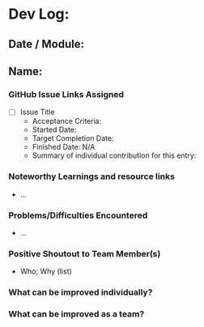 <!-- Copy/Paste the raw text of this markdown file.
Fill it in each module.
Add it to the group repository under a `docs` folder.
Name it `Module0##-ucid-dev-log.md` where ## is the Module number.
Paste the direct link to this file to Canvas.
Each question/prompt requires thought/consideration and you should refrain from just applying things like "N/A".
--> 

# Dev Log: <number>
## Date / Module:
## Name:
<!-- First name and last initial is fine-->
 
 ### GitHub Issue Links Assigned
 <!-- Repeat below block as necessary-->
 - [ ] Issue Title
   - Acceptance Criteria:
   - Started Date:
   - Target Completion Date: 
   - Finished Date: N/A <!-- N/A until completed -->
   - Summary of individual contribution for this entry: 
  
 ### Noteworthy Learnings and resource links
 - ...
  
 ### Problems/Difficulties Encountered
 - ...
  
 ### Positive Shoutout to Team Member(s)
 - Who; Why (list)
 
 ### What can be improved individually?
  
 ### What can be improved as a team?